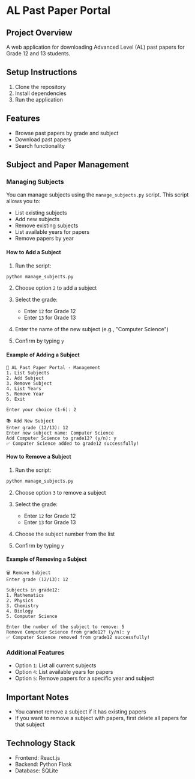 # AL Past Paper Portal

## Project Overview
A web application for downloading Advanced Level (AL) past papers for Grade 12 and 13 students.

## Setup Instructions
1. Clone the repository
2. Install dependencies
3. Run the application

## Features
- Browse past papers by grade and subject
- Download past papers
- Search functionality

## Subject and Paper Management

### Managing Subjects

You can manage subjects using the `manage_subjects.py` script. This script allows you to:
- List existing subjects
- Add new subjects
- Remove existing subjects
- List available years for papers
- Remove papers by year

#### How to Add a Subject

1. Run the script:
```bash
python manage_subjects.py
```

2. Choose option `2` to add a subject

3. Select the grade:
   - Enter `12` for Grade 12
   - Enter `13` for Grade 13

4. Enter the name of the new subject (e.g., "Computer Science")

5. Confirm by typing `y`

#### Example of Adding a Subject
```
📝 AL Past Paper Portal - Management
1. List Subjects
2. Add Subject
3. Remove Subject
4. List Years
5. Remove Year
6. Exit

Enter your choice (1-6): 2

📚 Add New Subject
Enter grade (12/13): 12
Enter new subject name: Computer Science
Add Computer Science to grade12? (y/n): y
✅ Computer Science added to grade12 successfully!
```

#### How to Remove a Subject

1. Run the script:
```bash
python manage_subjects.py
```

2. Choose option `3` to remove a subject

3. Select the grade:
   - Enter `12` for Grade 12
   - Enter `13` for Grade 13

4. Choose the subject number from the list

5. Confirm by typing `y`

#### Example of Removing a Subject
```
🗑️ Remove Subject
Enter grade (12/13): 12

Subjects in grade12:
1. Mathematics
2. Physics
3. Chemistry
4. Biology
5. Computer Science

Enter the number of the subject to remove: 5
Remove Computer Science from grade12? (y/n): y
✅ Computer Science removed from grade12 successfully!
```

### Additional Features

- Option `1`: List all current subjects
- Option `4`: List available years for papers
- Option `5`: Remove papers for a specific year and subject

## Important Notes
- You cannot remove a subject if it has existing papers
- If you want to remove a subject with papers, first delete all papers for that subject

## Technology Stack
- Frontend: React.js
- Backend: Python Flask
- Database: SQLite

